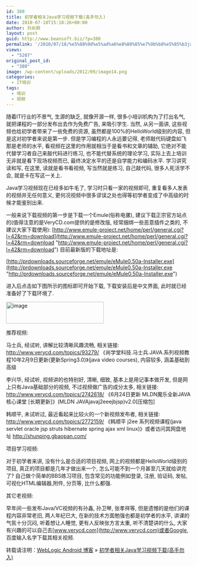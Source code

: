 ```yaml
---
id: 380
title: 初学者相关Java学习视频下载(高手勿入)
date: 2010-07-18T15:10:26+00:00
author: 刘长炯
layout: post
guid: http://www.beansoft.biz/?p=380
permalink: '/2010/07/18/%e5%88%9d%e5%ad%a6%e8%80%85%e7%9b%b8%e5%85%b3java%e5%ad%a6%e4%b9%a0%e8%a7%86%e9%a2%91%e4%b8%8b%e8%bd%bd%e9%ab%98%e6%89%8b%e5%8b%bf%e5%85%a5/'
views:
  - "5207"
original_post_id:
  - "380"
image: /wp-content/uploads/2012/09/image14.png
categories:
  - IT培训
tags:
  - 培训
  - 视频
---
```

随着IT行业的不景气, 生源的缺乏, 就像开源一样, 很多小培训机构为了打出名气, 就把课程的一部分发布出去作为免费广告, 来吸引学生. 当然, 从另一面讲, 这些视频也给初学者带来了一些免费的资源, 虽然都是100%的HelloWorld级别的内容, 但是这对初学者来说是第一步. 但是学习编程的人永远要记得, 老师敲代码键盘如飞那是老师的水平, 看视频在这里的作用就相当于是看书和文章的辅助, 它绝对不能代替学习者自己来敲代码进行练习, 也不能代替系统的理论学习, 实际上去上培训无非就是看下现场视频而已, 最终决定水平的还是自学能力和编码水平. 学习讲究读和写, 在这里, 读就是看书看视频, 写当然就是练习, 自己敲代码, 很多人死活学不会, 就是卡在写这一关上.

Java学习视频现在已经多如牛毛了, 学习时只看一家的视频即可, 重复看多人发表的视频并无任何意义, 更何况视频中很多谬误之处也得等初学者变成了中高级的时候才能鉴别出来.

一般来说下载视频的第一步是下载一个Emule(俗称电骡), 建议下载正宗官方站点的(值得注意的是VeryCD.com提供的是修改版, 经常捆绑一些恶意插件之类的, 不建议大家下载使用): [http://www.emule-project.net/home/perl/general.cgi?l=42&rm=download](http://www.emule-project.net/home/perl/general.cgi?l=42&rm=download "http://www.emule-project.net/home/perl/general.cgi?l=42&rm=download") 目前最新版的下载地址是:

[http://prdownloads.sourceforge.net/emule/eMule0.50a-Installer.exe](http://prdownloads.sourceforge.net/emule/eMule0.50a-Installer.exe "http://prdownloads.sourceforge.net/emule/eMule0.50a-Installer.exe")

进入后点击如下图所示的图标即可开始下载, 下载安装后是中文界面, 此时就已经准备好了下载环境了.

<img style="display:inline;border:0;" title="image" src="http://www.beansoft.biz/wp-content/uploads/2010/07/image14.png" border="0" alt="image" width="266" height="59" />

推荐视频:

马士兵, 经试听, 讲解比较清晰风趣流畅, 相关链接: <http://www.verycd.com/topics/93279/> 《尚学堂科技.马士兵.JAVA.系列视频教程10年2月9日更新(更新Spring3.0)》(java video courses), 内容较多, 涵盖基础到高级

李兴华, 经试听, 视频讲的也特别好, 清晰, 细致, 基本上是用记事本做开发, 但是网上只有Java基础部分的视频, 不过视频做广告的成分太多, 相关链接: <http://www.verycd.com/topics/2742618/> 《6月24日更新 MLDN魔乐全新JAVA核心课堂 [长期更新]》(MLDN JAVAjavaj2eeejbjsp)v2.0[压缩包]

韩顺平, 未试听过, 最近看起来比较火的一个新视频发布者, 相关链接: <http://www.verycd.com/topics/2772159/> 《韩顺平 j2ee 系列视频课程(java servlet oracle jsp struts hibernate spring ajax xml linux)》或者访问其网盘地址 <http://shunping.gbaopan.com/>

项目学习视频:

对于初学者来讲, 没有什么是合适的项目视频, 网上的视频都是HelloWorld级别的项目, 真正的项目都是几年才做出来一个, 怎么可能不到一个月甚至几天就给讲完了? 自己做个简单的BBS练习项目, 包含常见的功能例如登录, 注册, 验证码, 发帖,可视化HTML编辑器,附件, 分页等, 比什么都强.

其它老视频:

早年间一些发布Java/VC视频的有孙鑫, 孙卫琴, 张孝祥等, 但是遗憾的是他们的课程内容非常老旧, 两人年纪已大, 在新的技术方面勉强也都是初学者的水平, 讲课的气氛十分沉闷, 听着想让人睡觉, 更有人反映张方言太重, 听不清楚讲的什么, 大家有兴趣的可以自己去[www.verycd.com](http://www.verycd.com)或者Google, 百度输入名字下载其相关视频.

转载请注明：[WebLogic Android 博客](http://www.beansoft.biz) &raquo; [初学者相关Java学习视频下载(高手勿入)](http://www.beansoft.biz/2010/07/18/%e5%88%9d%e5%ad%a6%e8%80%85%e7%9b%b8%e5%85%b3java%e5%ad%a6%e4%b9%a0%e8%a7%86%e9%a2%91%e4%b8%8b%e8%bd%bd%e9%ab%98%e6%89%8b%e5%8b%bf%e5%85%a5/)